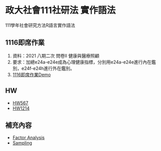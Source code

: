 # 政大社會111社研法 實作語法
111學年社會研究方法R語言實作語法

## 1116即席作業
1. 資料：2021 八期二次 問卷II 健康與醫療照顧
2. 要求：加總e24a-e24e成為心理健康指標，分別用e24a-e24e進行內在鑑別，e24f-e24h進行外在鑑別。
3. [1116即席作業Demo](https://huang-kj.github.io/SRM_HW_R_Code/1116/1116.html)

## HW
- [HW567](https://huang-kj.github.io/SRM_HW_R_Code/HW/1206.html)
- [HW1214](https://huang-kj.github.io/SRM_HW_R_Code/HW/1214.html)

## 補充內容
- [Factor Analysis](https://huang-kj.github.io/SRM_HW_R_Code/Test/FactorAnalysis.html)
- [Sampling](https://huang-kj.github.io/SRM_HW_R_Code/Test/Sampling.html)
